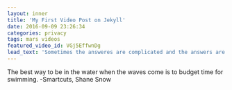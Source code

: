 ```yaml
---
layout: inner
title: 'My First Video Post on Jekyll'
date: 2016-09-09 23:26:34
categories: privacy 
tags: mars videos
featured_video_id: VGj5EffwnDg
lead_text: 'Sometimes the answeres are complicated and the answers are simple. -Dr. Seuss'
---
```


The best way to be in the water when the waves come is to budget time for swimming.
-Smartcuts, Shane Snow